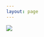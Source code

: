 ```yaml
---
layout: page
---
```


<div class="gallery-page">
  <img src="{{ site.photourl }}/photos/paint-y-7.jpg"/>
</div>